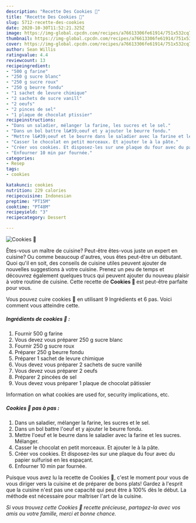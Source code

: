 ```yaml
---
description: "Recette Des Cookies 🖤"
title: "Recette Des Cookies 🖤"
slug: 5712-recette-des-cookies
date: 2020-10-30T11:52:21.325Z
image: https://img-global.cpcdn.com/recipes/a76613306fe61914/751x532cq70/cookies-🖤-photo-principale-de-la-recette.jpg
thumbnail: https://img-global.cpcdn.com/recipes/a76613306fe61914/751x532cq70/cookies-🖤-photo-principale-de-la-recette.jpg
cover: https://img-global.cpcdn.com/recipes/a76613306fe61914/751x532cq70/cookies-🖤-photo-principale-de-la-recette.jpg
author: Sean Willis
ratingvalue: 4.4
reviewcount: 13
recipeingredient:
- "500 g farine"
- "250 g sucre blanc"
- "250 g sucre roux"
- "250 g beurre fondu"
- "1 sachet de levure chimique"
- "2 sachets de sucre vanill"
- "2 oeufs"
- "2 pinces de sel"
- "1 plaque de chocolat ptissier"
recipeinstructions:
- "Dans un saladier, mélanger la farine, les sucres et le sel."
- "Dans un bol battre l&#39;oeuf et y ajouter le beurre fondu."
- "Mettre l&#39;oeuf et le beurre dans le saladier avec la farine et les sucres. Mélanger."
- "Casser le chocolat en petit morceaux. Et ajouter le à la pâte."
- "Créer vos cookies. Et disposez-les sur une plaque du four avec du papier sulfurisé en les espaçant."
- "Enfourner 10 min par fournée."
categories:
- Resep
tags:
- cookies

katakunci: cookies 
nutrition: 229 calories
recipecuisine: Indonesian
preptime: "PT15M"
cooktime: "PT48M"
recipeyield: "3"
recipecategory: Dessert

---
```



![Cookies 🖤](https://img-global.cpcdn.com/recipes/a76613306fe61914/751x532cq70/cookies-🖤-photo-principale-de-la-recette.jpg)

Êtes-vous un maître de cuisine? Peut-être êtes-vous juste un expert en cuisine? Ou comme beaucoup d'autres, vous êtes peut-être un débutant. Quoi qu'il en soit, des conseils de cuisine utiles peuvent ajouter de nouvelles suggestions à votre cuisine. Prenez un peu de temps et découvrez également quelques trucs qui peuvent ajouter du nouveau plaisir à votre routine de cuisine. Cette recette de <strong> Cookies 🖤 </strong> est peut-être parfaite pour vous.

<!--inarticleads1-->

Vous pouvez cuire cookies 🖤 en utilisant 9 Ingrédients et 6 pas. Voici comment vous atteindre cette.

##### Ingrédients de cookies 🖤 :

1. Fournir 500 g farine
1. Vous devez vous préparer 250 g sucre blanc
1. Fournir 250 g sucre roux
1. Préparer 250 g beurre fondu
1. Préparer 1 sachet de levure chimique
1. Vous devez vous préparer 2 sachets de sucre vanillé
1. Vous devez vous préparer 2 oeufs
1. Préparer 2 pincées de sel
1. Vous devez vous préparer 1 plaque de chocolat pâtissier


Information on what cookies are used for, security implications, etc. 

<!--inarticleads2-->

##### Cookies 🖤 pas à pas :

1. Dans un saladier, mélanger la farine, les sucres et le sel.
1. Dans un bol battre l&#39;oeuf et y ajouter le beurre fondu.
1. Mettre l&#39;oeuf et le beurre dans le saladier avec la farine et les sucres. Mélanger.
1. Casser le chocolat en petit morceaux. Et ajouter le à la pâte.
1. Créer vos cookies. Et disposez-les sur une plaque du four avec du papier sulfurisé en les espaçant.
1. Enfourner 10 min par fournée.




<!--inarticleads1-->

<p>
Puisque vous avez lu la recette de Cookies 🖤, c'est le moment pour vous de vous diriger vers la cuisine et de préparer de bons plats! Gardez à l'esprit que la cuisine n'est pas une capacité qui peut être à 100% dès le début. La méthode est nécessaire pour maîtriser l'art de la cuisine.
</p>

<p>
<i>Si vous trouvez cette Cookies 🖤 recette précieuse, partagez-la avec vos amis ou votre famille, merci et bonne chance.</i>
</p>
